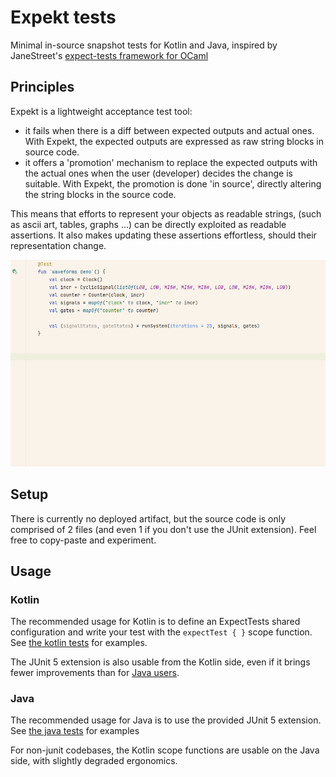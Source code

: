 # Expekt tests

Minimal in-source snapshot tests for Kotlin and Java, inspired by JaneStreet's [expect-tests framework for OCaml](https://blog.janestreet.com/the-joy-of-expect-tests/)

## Principles

Expekt is a lightweight acceptance test tool:
- it fails when there is a diff between expected outputs and actual ones. With Expekt, the expected outputs are expressed as raw string blocks in source code.
- it offers a 'promotion' mechanism to replace the expected outputs with the actual ones when the user (developer) decides the change is suitable. With Expekt, the promotion is done 'in source', directly altering the string blocks in the source code. 

This means that efforts to represent your objects as readable strings, (such as ascii art, tables, graphs ...) can be directly exploited as readable assertions.
It also makes updating these assertions effortless, should their representation change.

![waveforms demo](doc/waveforms.gif)

## Setup

There is currently no deployed artifact, but the source code is only comprised of 2 files (and even 1 if you don't use the JUnit extension).
Feel free to copy-paste and experiment.

## Usage

### Kotlin

The recommended usage for Kotlin is to define an ExpectTests shared configuration and write your test with the `expectTest { }` scope function. See [the kotlin tests](src/test/kotlin/nyub/expekt/KotlinUsageTest.kt) for examples.

The JUnit 5 extension is also usable from the Kotlin side, even if it brings fewer improvements than for [Java users](#java).

### Java

The recommended usage for Java is to use the provided JUnit 5 extension. See [the java tests](src/test/kotlin/nyub/expekt/JavaUsageTest.java) for examples

For non-junit codebases, the Kotlin scope functions are usable on the Java side, with slightly degraded ergonomics.
